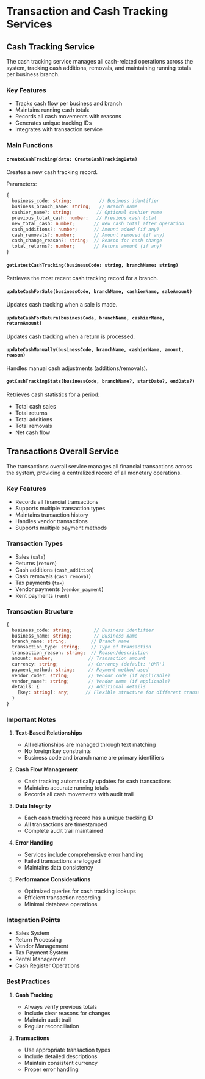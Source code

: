 # Transaction and Cash Tracking Services

## Cash Tracking Service

The cash tracking service manages all cash-related operations across the system, tracking cash additions, removals, and maintaining running totals per business branch.

### Key Features

- Tracks cash flow per business and branch
- Maintains running cash totals
- Records all cash movements with reasons
- Generates unique tracking IDs
- Integrates with transaction service

### Main Functions

#### `createCashTracking(data: CreateCashTrackingData)`

Creates a new cash tracking record.

Parameters:
```typescript
{
  business_code: string;          // Business identifier
  business_branch_name: string;   // Branch name
  cashier_name?: string;         // Optional cashier name
  previous_total_cash: number;   // Previous cash total
  new_total_cash: number;       // New cash total after operation
  cash_additions?: number;      // Amount added (if any)
  cash_removals?: number;       // Amount removed (if any)
  cash_change_reason?: string;  // Reason for cash change
  total_returns?: number;       // Return amount (if any)
}
```

#### `getLatestCashTracking(businessCode: string, branchName: string)`

Retrieves the most recent cash tracking record for a branch.

#### `updateCashForSale(businessCode, branchName, cashierName, saleAmount)`

Updates cash tracking when a sale is made.

#### `updateCashForReturn(businessCode, branchName, cashierName, returnAmount)`

Updates cash tracking when a return is processed.

#### `updateCashManually(businessCode, branchName, cashierName, amount, reason)`

Handles manual cash adjustments (additions/removals).

#### `getCashTrackingStats(businessCode, branchName?, startDate?, endDate?)`

Retrieves cash statistics for a period:
- Total cash sales
- Total returns
- Total additions
- Total removals
- Net cash flow

## Transactions Overall Service

The transactions overall service manages all financial transactions across the system, providing a centralized record of all monetary operations.

### Key Features

- Records all financial transactions
- Supports multiple transaction types
- Maintains transaction history
- Handles vendor transactions
- Supports multiple payment methods

### Transaction Types

- Sales (`sale`)
- Returns (`return`)
- Cash additions (`cash_addition`)
- Cash removals (`cash_removal`)
- Tax payments (`tax`)
- Vendor payments (`vendor_payment`)
- Rent payments (`rent`)

### Transaction Structure

```typescript
{
  business_code: string;        // Business identifier
  business_name: string;        // Business name
  branch_name: string;         // Branch name
  transaction_type: string;    // Type of transaction
  transaction_reason: string;  // Reason/description
  amount: number;             // Transaction amount
  currency: string;           // Currency (default: 'OMR')
  payment_method: string;     // Payment method used
  vendor_code?: string;       // Vendor code (if applicable)
  vendor_name?: string;       // Vendor name (if applicable)
  details: {                  // Additional details
    [key: string]: any;      // Flexible structure for different transaction types
  }
}
```

### Important Notes

1. **Text-Based Relationships**
   - All relationships are managed through text matching
   - No foreign key constraints
   - Business code and branch name are primary identifiers

2. **Cash Flow Management**
   - Cash tracking automatically updates for cash transactions
   - Maintains accurate running totals
   - Records all cash movements with audit trail

3. **Data Integrity**
   - Each cash tracking record has a unique tracking ID
   - All transactions are timestamped
   - Complete audit trail maintained

4. **Error Handling**
   - Services include comprehensive error handling
   - Failed transactions are logged
   - Maintains data consistency

5. **Performance Considerations**
   - Optimized queries for cash tracking lookups
   - Efficient transaction recording
   - Minimal database operations

### Integration Points

- Sales System
- Return Processing
- Vendor Management
- Tax Payment System
- Rental Management
- Cash Register Operations

### Best Practices

1. **Cash Tracking**
   - Always verify previous totals
   - Include clear reasons for changes
   - Maintain audit trail
   - Regular reconciliation

2. **Transactions**
   - Use appropriate transaction types
   - Include detailed descriptions
   - Maintain consistent currency
   - Proper error handling
